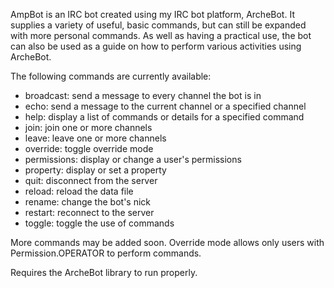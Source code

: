 AmpBot is an IRC bot created using my IRC bot platform, ArcheBot. It supplies a variety of useful, basic commands, but can still be expanded with more personal commands.
As well as having a practical use, the bot can also be used as a guide on how to perform various activities using ArcheBot.

The following commands are currently available:
- broadcast: send a message to every channel the bot is in
- echo: send a message to the current channel or a specified channel
- help: display a list of commands or details for a specified command
- join: join one or more channels
- leave: leave one or more channels
- override: toggle override mode
- permissions: display or change a user's permissions
- property: display or set a property
- quit: disconnect from the server
- reload: reload the data file
- rename: change the bot's nick
- restart: reconnect to the server
- toggle: toggle the use of commands

More commands may be added soon.
Override mode allows only users with Permission.OPERATOR to perform commands.

Requires the ArcheBot library to run properly.
